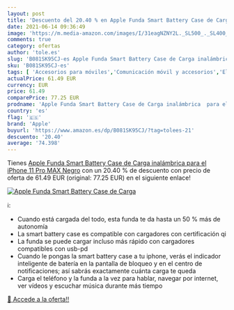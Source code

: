 ```yaml
---
layout: post
title: 'Descuento del 20.40 % en Apple Funda Smart Battery Case de Carga '
date: 2021-06-14 09:36:49
image: 'https://m.media-amazon.com/images/I/31eagNZNY2L._SL500_._SL400_.jpg'
comments: true
category: ofertas
author: 'tole.es'
slug: 'B081SK95CJ-es Apple Funda Smart Battery Case de Carga inalámbrica para...'
sku: 'B081SK95CJ-es'
tags: [ 'Accesorios para móviles','Comunicación móvil y accesorios','Electrónica','Fundas cartucheras para móviles','Fundas y carcasas para teléfonos móviles','apple','iphone', ]
actualPrice: 61.49 EUR
currency: EUR
price: 61.49
comparePrice: 77.25 EUR
prodname: 'Apple Funda Smart Battery Case de Carga inalámbrica  para el iPhone 11 Pro MAX   Negro'
country: 'es'
flag: '🇪🇸'
brand: 'Apple'
buyurl: 'https://www.amazon.es/dp/B081SK95CJ/?tag=tolees-21'
descuento: '20.40'
average: '74.398'
---
```


Tienes [Apple Funda Smart Battery Case de Carga inalámbrica  para el iPhone 11 Pro MAX   Negro](https://www.amazon.es/dp/B081SK95CJ/?tag=tolees-21) con un 20.40 % de descuento con precio de oferta de 61.49 EUR (original: 77.25 EUR) en el siguiente enlace!

[![Apple Funda Smart Battery Case de Carga ](https://m.media-amazon.com/images/I/31eagNZNY2L._SL500_._SL400_.jpg)](https://www.amazon.es/dp/B081SK95CJ/?tag=tolees-21)

ℹ️:

- Cuando está cargada del todo, esta funda te da hasta un 50 % más de autonomía
- La smart battery case es compatible con cargadores con certificación qi
- La funda se puede cargar incluso más rápido con cargadores compatibles con usb-pd
- Cuando le pongas la smart battery case a tu iphone, verás el indicador inteligente de batería en la pantalla de bloqueo y en el centro de notificaciones; así sabrás exactamente cuánta carga te queda
- Carga el teléfono y la funda a la vez para hablar, navegar por internet, ver vídeos y escuchar música durante más tiempo

[🛒 Accede a la oferta!!](https://www.amazon.es/dp/B081SK95CJ/?tag=tolees-21)
